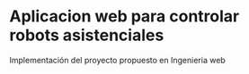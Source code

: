 # Aplicacion web para controlar robots asistenciales

Implementación del proyecto propuesto en Ingenieria web